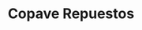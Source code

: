 ---
title: "Copave Repuestos"
url: /asuncion/copave-repuestos-avenida-doctor-guido-boggiani/
shop: piezas de automóviles
---